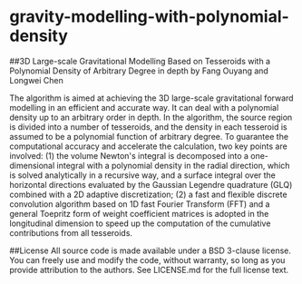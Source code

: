 # gravity-modelling-with-polynomial-density

##3D Large-scale Gravitational Modelling Based on Tesseroids with a Polynomial Density of Arbitrary Degree in depth
by Fang Ouyang and Longwei Chen

The algorithm is aimed at achieving the 3D large-scale gravitational forward modelling in an efficient and accurate way. It can deal with a polynomial density up to an arbitrary order in depth. In the algorithm, the source region is divided into a number of tesseroids, and the density in each tesseroid is assumed to be a polynomial function of arbitrary degree. To guarantee the computational accuracy and accelerate the calculation, two key points are involved: (1) the volume Newton's integral is decomposed into a one-dimensional integral with a polynomial density in the radial direction, which is solved analytically in a recursive way, and a surface integral over the horizontal directions evaluated by the Gaussian Legendre quadrature (GLQ) combined with a 2D adaptive discretization; (2) a fast and flexible discrete convolution algorithm based on 1D fast Fourier Transform (FFT) and a general Toepritz form of weight coefficient matrices is adopted in the longitudinal dimension to speed up the computation of the cumulative contributions from all tesseroids.

##License
All source code is made available under a BSD 3-clause license. You can freely use and modify the code, without warranty, so long as you provide attribution to the authors. See LICENSE.md for the full license text.
